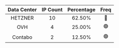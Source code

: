 | Data Center | IP Count | Percentage | Freq |
|:------------:|:--------:|:-----------:|:-----:|
| HETZNER | 10 | 62.50% | 🔴 |
| OVH | 4 | 25.00% | 🟢 |
| Contabo | 2 | 12.50% | 🟢 |